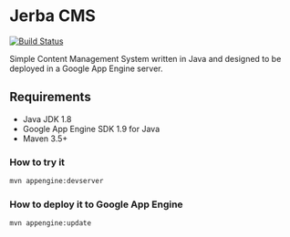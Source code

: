# Jerba CMS

[![Build Status](https://travis-ci.org/santiagolizardo/jerba.svg?branch=master)](https://travis-ci.org/santiagolizardo/jerba)

Simple Content Management System written in Java and designed to be deployed in a Google App Engine server.

## Requirements

  - Java JDK 1.8
  - Google App Engine SDK 1.9 for Java
  - Maven 3.5+

### How to try it

```sh
mvn appengine:devserver
```

### How to deploy it to Google App Engine

```sh
mvn appengine:update
```

